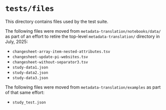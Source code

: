 # `tests/files`

This directory contains files used by the test suite.

The following files were moved from `metadata-translation/notebooks/data/` as part of an effort to retire the top-level `metadata-translation/` directory in July, 2025:

- `changesheet-array-item-nested-attributes.tsv`
- `changesheet-update-pi-websites.tsv`
- `changesheet-without-separator3.tsv`
- `study-data1.json`
- `study-data2.json`
- `study-data3.json`

The following files were moved from `metadata-translation/examples` as part of that same effort:

- `study_test.json`

